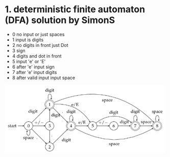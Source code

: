 # 1. deterministic finite automaton (DFA) solution by SimonS
* 0 no input or just spaces 
* 1 input is digits 
* 2 no digits in front just Dot 
* 3 sign 
* 4 digits and dot in front 
* 5 input 'e' or 'E' 
* 6 after 'e' input sign 
* 7 after 'e' input digits 
* 8 after valid input input space

<img src="./DFA_solution.png"  width="600" />